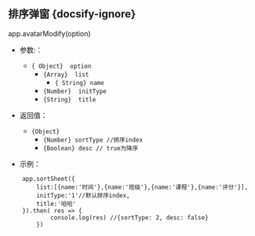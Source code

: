 ##  排序弹窗 {docsify-ignore}
app.avatarModify(option)


* 参数:：
  * ``{ Object}  option ``
    * ``{Array}  list``
      * ``{ String} name``
    * ``{Number}  initType``
    * ``{String}  title``
 

* 返回值：
    * ``{Object}``
      * ``{Number} sortType //排序index``
      * ``{Boolean} desc // true为降序 ``
      
 
* 示例：
  
```
    app.sortSheet({
        list:[{name:'时间'},{name:'班级'},{name:'课程'},{name:'评分'}],
        initType:'1'//默认排序index,
        title:'哈哈'
    }).then( res => { 
            console.log(res) //{sortType: 2, desc: false}
        })

```